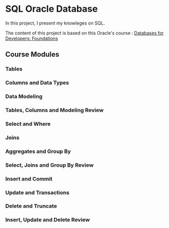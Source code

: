 # SQL Oracle Database

In this project, I present my knowleges on SQL. 

The content of this project is based on this Oracle's course : [Databases for Developers: Foundations](https://devgym.oracle.com/pls/apex/dg/class/databases-for-developers-foundations.html)

## Course Modules
### Tables
### Columns and Data Types
### Data Modeling
### Tables, Columns and Modeling Review
### Select and Where
### Joins
### Aggregates and Group By
### Select, Joins and Group By Review
### Insert and Commit
### Update and Transactions
### Delete and Truncate
### Insert, Update and Delete Review

